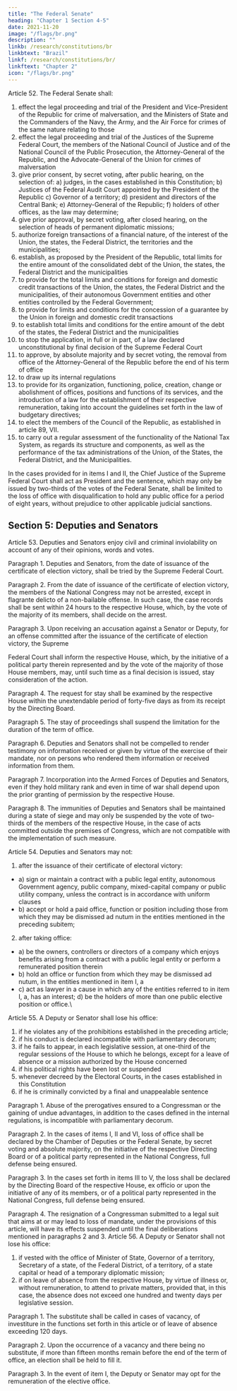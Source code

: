 ```yaml
---
title: "The Federal Senate"
heading: "Chapter 1 Section 4-5"
date: 2021-11-20
image: "/flags/br.png"
description: ""
linkb: /research/constitutions/br
linkbtext: "Brazil"
linkf: /research/constitutions/br/
linkftext: "Chapter 2"
icon: "/flags/br.png"
---
```



Article 52. The Federal Senate shall:

1. effect the legal proceeding and trial of the President and Vice-President of the Republic for crime of malversation, and the Ministers of State and the Commanders of the Navy, the Army, and the Air Force for crimes of the same nature relating to those
2. effect the legal proceeding and trial of the Justices of the Supreme Federal Court, the members of the National Council of Justice and of the National Council of the Public Prosecution, the Attorney-General of the Republic, and the Advocate-General of the Union for crimes of malversation
3. give prior consent, by secret voting, after public hearing, on the selection of:
a) judges, in the cases established in this Constitution;
b) Justices of the Federal Audit Court appointed by the President of the Republic
c) Governor of a territory;
d) president and directors of the Central Bank;
e) Attorney-General of the Republic;
f) holders of other offices, as the law may determine;
4. give prior approval, by secret voting, after closed hearing, on the
selection of heads of permanent diplomatic missions;
5. authorize foreign transactions of a financial nature, of the interest of the
Union, the states, the Federal District, the territories and the municipalities;
6. establish, as proposed by the President of the Republic, total limits
for the entire amount of the consolidated debt of the Union, the states, the Federal
District and the municipalities
7.   to provide for the total limits and conditions for foreign and domestic credit transactions of the Union, the states, the Federal District and the municipalities, of their autonomous Government entities and other entities controlled by the Federal Government;
8.    to provide for limits and conditions for the concession of a guarantee by the Union in foreign and domestic credit transactions
9.  to establish total limits and conditions for the entire amount of the debt of the states, the Federal District and the municipalities
10.  to stop the application, in full or in part, of a law declared unconstitutional by final decision of the Supreme Federal Court
11.  to approve, by absolute majority and by secret voting, the removal from
office of the Attorney-General of the Republic before the end of his term of office
13.  to draw up its internal regulations
13.   to provide for its organization, functioning, police, creation, change or
abolishment of offices, positions and functions of its services, and the introduction
of a law for the establishment of their respective remuneration, taking into account
the guidelines set forth in the law of budgetary directives;
14. to elect the members of the Council of the Republic, as established in
article 89, VII.
15. to carry out a regular assessment of the functionality of the National Tax System, as regards its structure and components, as well as the performance of the tax administrations of the Union, of the States, the Federal District, and the Municipalities.

In the cases provided for in items I and II, the Chief Justice of the Supreme Federal Court shall act as President and the sentence, which may only be issued by two-thirds of the votes of the Federal Senate, shall be limited to the loss of office with disqualification to hold any public office for a period of eight years, without prejudice to other applicable judicial sanctions.


## Section 5: Deputies and Senators

Article 53. Deputies and Senators enjoy civil and criminal inviolability on account
of any of their opinions, words and votes.

Paragraph 1. Deputies and Senators, from the date of issuance of the certificate
of election victory, shall be tried by the Supreme Federal Court.

Paragraph 2. From the date of issuance of the certificate of election victory, the members of the National Congress may not be arrested, except in flagrante delicto of a non-bailable offense. In such case, the case records shall be sent within 24 hours to the respective House, which, by the vote of the majority of its members, shall decide on the arrest.

Paragraph 3. Upon receiving an accusation against a Senator or Deputy, for an offense committed after the issuance of the certificate of election victory, the Supreme

Federal Court shall inform the respective House, which, by the initiative of a political party therein represented and by the vote of the majority of those House members, may, until such time as a final decision is issued, stay consideration of the action. 

Paragraph 4. The request for stay shall be examined by the respective House within the unextendable period of forty-five days as from its receipt by the Directing Board. 

Paragraph 5. The stay of proceedings shall suspend the limitation for the duration of the term of office.

Paragraph 6. Deputies and Senators shall not be compelled to render testimony on information received or given by virtue of the exercise of their mandate, nor on persons who rendered them information or received information from them.

Paragraph 7. Incorporation into the Armed Forces of Deputies and Senators, even if they hold military rank and even in time of war shall depend upon the prior granting of permission by the respective House.

Paragraph 8. The immunities of Deputies and Senators shall be maintained during a state of siege and may only be suspended by the vote of two-thirds of the members of the respective House, in the case of acts committed outside the premises of Congress, which are not compatible with the implementation of such measure.


Article 54. Deputies and Senators may not:

1. after the issuance of their certificate of electoral victory:
- a) sign or maintain a contract with a public legal entity, autonomous Government agency, public company, mixed-capital company or public utility company, unless the contract is in accordance with uniform clauses
- b) accept or hold a paid office, function or position including those from which they may be dismissed ad nutum in the entities mentioned in the preceding subitem;

2.  after taking office:
- a) be the owners, controllers or directors of a company which enjoys benefits arising from a contract with a public legal entity or perform a remunerated position therein
- b) hold an office or function from which they may be dismissed ad nutum, in the entities mentioned in item I, a
- c) act as lawyer in a cause in which any of the entities referred to in item I, a, has an interest;
d) be the holders of more than one public elective position or office.\


Article 55. A Deputy or Senator shall lose his office:
1. if he violates any of the prohibitions established in the preceding article;
2.  if his conduct is declared incompatible with parliamentary decorum;
3.   if he fails to appear, in each legislative session, at one-third of the regular sessions of the House to which he belongs, except for a leave of absence or a mission authorized by the House concerned
4. if his political rights have been lost or suspended
5. whenever decreed by the Electoral Courts, in the cases established in this Constitution
6.  if he is criminally convicted by a final and unappealable sentence

Paragraph 1. Abuse of the prerogatives ensured to a Congressman or the gaining of undue advantages, in addition to the cases defined in the internal regulations, is incompatible with parliamentary decorum.

Paragraph 2. In the cases of items I, II and VI, loss of office shall be declared by the Chamber of Deputies or the Federal Senate, by secret voting and absolute majority, on the initiative of the respective Directing Board or of a political party represented in the National Congress, full defense being ensured.

Paragraph 3. In the cases set forth in items III to V, the loss shall be declared by the Directing Board of the respective House, ex officio or upon the initiative of any of its members, or of a political party represented in the National Congress, full defense being ensured.

Paragraph 4. The resignation of a Congressman submitted to a legal suit that aims
at or may lead to loss of mandate, under the provisions of this article, will have its
effects suspended until the final deliberations mentioned in paragraphs 2 and 3.
Article 56. A Deputy or Senator shall not lose his office:

1. if vested with the office of Minister of State, Governor of a territory, Secretary of a state, of the Federal District, of a territory, of a state capital or head of a temporary diplomatic mission;
2.  if on leave of absence from the respective House, by virtue of illness or, without remuneration, to attend to private matters, provided that, in this case, the absence does not exceed one hundred and twenty days per legislative session. 

Paragraph 1. The substitute shall be called in cases of vacancy, of investiture in the functions set forth in this article or of leave of absence exceeding 120 days.

Paragraph 2. Upon the occurrence of a vacancy and there being no substitute, if more than fifteen months remain before the end of the term of office, an election shall be held to fill it.

Paragraph 3. In the event of item I, the Deputy or Senator may opt for the remuneration of the elective office.
